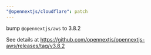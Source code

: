 ```yaml
---
"@opennextjs/cloudflare": patch
---
```


bump `@opennextjs/aws` to 3.8.2

See details at <https://github.com/opennextjs/opennextjs-aws/releases/tag/v3.8.2>

